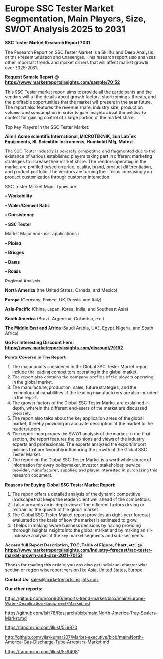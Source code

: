 # Europe SSC Tester Market Segmentation, Main Players, Size, SWOT Analysis 2025 to 2031

<strong>SSC Tester Market Research Report 2031</strong>

The Research Report on SSC Tester Market is a Skillful and Deep Analysis of the Present Situation and Challenges. This research report also analyzes other important trends and market drivers that will affect market growth over 2025-2031.

<strong>Request Sample Report @ <a href=https://www.marketreportsinsights.com/sample/70152>https://www.marketreportsinsights.com/sample/70152</a></strong>

This SSC Tester market report aims to provide all the participants and the vendors will all the details about growth factors, shortcomings, threats, and the profitable opportunities that the market will present in the near future. The report also features the revenue share, industry size, production volume, and consumption in order to gain insights about the politics to contest for gaining control of a large portion of the market share.

Top Key Players in the SSC Tester Market:

<strong>Aimil, Acme scientific International, MICROTEKNIK, Sun LabTek Equipments, NL Scientific Instruments, Humboldt Mfg, Matest</strong>

The SSC Tester Industry is severely competitive and fragmented due to the existence of various established players taking part in different marketing strategies to increase their market share. The vendors operating in the market are profiled based on price, quality, brand, product differentiation, and product portfolio. The vendors are turning their focus increasingly on product customization through customer interaction.

SSC Tester Market Major Types are:

<strong>• Workability

• Water/Cement Ratio

• Consistency

• SSC Tester</strong>

Market Major end-user applications :

<strong>• Piping

• Bridges

• Dams

• Roads</strong>

Regional Analysis

</u><strong><b>North America</b></strong> (the United States, Canada, and Mexico)

<strong><b>Europe </b></strong>(Germany, France, UK, Russia, and Italy)

<strong><b>Asia-Pacific</b></strong> (China, Japan, Korea, India, and Southeast Asia)

<strong><b>South America</b></strong> (Brazil, Argentina, Colombia, etc.)

<strong><b>The Middle East and Africa</b></strong> (Saudi Arabia, UAE, Egypt, Nigeria, and South Africa)

<strong>Go For Interesting Discount Here: <a href=https://www.marketreportsinsights.com/discount/70152>https://www.marketreportsinsights.com/discount/70152</a></strong>

<strong>Points Covered in The Report:</strong>
<ol>
  <li>The major points considered in the Global SSC Tester Market report include the leading competitors operating in the global market.</li>
  <li>The report also contains the company profiles of the players operating in the global market.</li>
  <li>The manufacture, production, sales, future strategies, and the technological capabilities of the leading manufacturers are also included in the report.</li>
  <li>The growth factors of the Global SSC Tester Market are explained in-depth, wherein the different end-users of the market are discussed precisely.</li>
  <li>The report also talks about the key application areas of the global market, thereby providing an accurate description of the market to the readers/users.</li>
  <li>The report incorporates the SWOT analysis of the market. In the final section, the report features the opinions and views of the industry experts and professionals. The experts analyzed the export/import policies that are favorably influencing the growth of the Global SSC Tester Market.</li>
  <li>The report on the Global SSC Tester Market is a worthwhile source of information for every policymaker, investor, stakeholder, service provider, manufacturer, supplier, and player interested in purchasing this research document.</li>
</ol>
<strong>Reasons for Buying Global SSC Tester Market Report:</strong>

<ol>
  <li>The report offers a detailed analysis of the dynamic competitive landscape that keeps the reader/client well ahead of the competitors.</li>
  <li>It also presents an in-depth view of the different factors driving or restraining the growth of the global market.</li>
  <li>The Global SSC Tester Market report provides an eight-year forecast evaluated on the basis of how the market is estimated to grow.</li>
  <li>It helps in making aware business decisions by having providing thorough insights insights into the global market and by making an all-inclusive analysis of the key market segments and sub-segments.</li>
</ol>
<strong>Access full Report Description, TOC, Table of Figure, Chart, etc. @ <a href=https://www.marketreportsinsights.com/industry-forecast/ssc-tester-market-growth-and-size-2021-70152>https://www.marketreportsinsights.com/industry-forecast/ssc-tester-market-growth-and-size-2021-70152</a></strong>


Thanks for reading this article; you can also get individual chapter wise section or region wise report version like Asia, United States, Europe.

<strong>Contact Us:</strong>
sales@marketreportsinsights.com

<strong>Our other reports:</strong>

<a href=https://github.com/noori900/reports-trend-market/blob/main/Europe-Water-Desalination-Equipment-Market.md>https://github.com/noori900/reports-trend-market/blob/main/Europe-Water-Desalination-Equipment-Market.md</a>

<a href=https://github.com/Ishi78/Research/blob/main/North-America-Tray-Sealers-Market.md>https://github.com/Ishi78/Research/blob/main/North-America-Tray-Sealers-Market.md</a>

<a href=https://tanomuno.com/illust/559870>https://tanomuno.com/illust/559870</a>

<a href=http://github.com/vijaykumar207/Market-executive/blob/main/North-America-Gas-Discharge-Tube-Arresters-Market.md>http://github.com/vijaykumar207/Market-executive/blob/main/North-America-Gas-Discharge-Tube-Arresters-Market.md</a>

<a href=https://tanomuno.com/illust/559408>https://tanomuno.com/illust/559408</a>"
